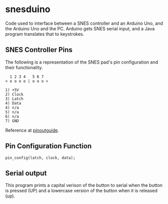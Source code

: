 # snesduino
Code used to interface between a SNES controller and an Arduino Uno, and the Arduino Uno and the PC.  Arduino gets SNES serial input, and a Java program translates that to keystrokes.

## SNES Controller Pins

The following is a representation of the SNES pad's pin configuration and their functionality.

```
  1 2 3 4   5 6 7
< o o o o | o o o >
    
1) +5V
2) Clock
3) Latch
4) Data
4) n/a
5) n/a
6) n/a
7) GND
```

Reference at [pinoutguide](https://pinoutguide.com/Game/snescontroller_pinout.shtml).

## Pin Configuration Function
    
```
pin_config(latch, clock, data);
```

## Serial output
    
This program prints a capital verison of the button to serial when the button is pressed (UP) and a lowercase version of the button when it is released (up).
